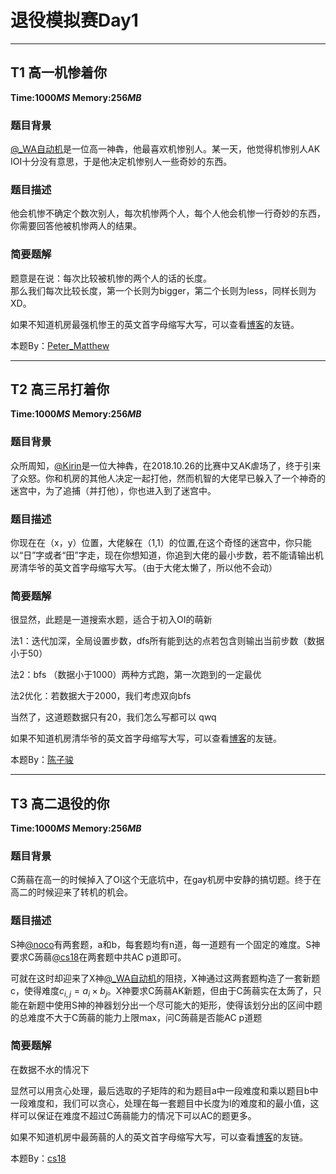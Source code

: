 ﻿# **退役模拟赛Day1**

---

## T1 高一机惨着你

**Time:$1000MS$ Memory:$256MB$**

### **题目背景**

[@_WA自动机](https://www.luogu.org/space/show?uid=48711)是一位高一神犇，他最喜欢机惨别人。某一天，他觉得机惨别人AK IOI十分没有意思，于是他决定机惨别人一些奇妙的东西。

### **题目描述**

他会机惨不确定个数次别人，每次机惨两个人，每个人他会机惨一行奇妙的东西，你需要回答他被机惨两人的结果。

### **简要题解**

题意是在说：每次比较被机惨的两个人的话的长度。  
那么我们每次比较长度，第一个长则为bigger，第二个长则为less，同样长则为XD。

如果不知道机房最强机惨王的英文首字母缩写大写，可以查看[博客](https://williampetermatthew.github.io/)的友链。

本题By：[Peter_Matthew](https://www.luogu.org/space/show?uid=59593)

---

## T2 高三吊打着你

**Time:$1000MS$ Memory:$256MB$**

### **题目背景**

众所周知，[@Kirin](https://www.luogu.org/space/show?uid=34849)是一位大神犇，在2018.10.26的比赛中又AK虐场了，终于引来了众怒。你和机房的其他人决定一起打他，然而机智的大佬早已躲入了一个神奇的迷宫中，为了追捕（并打他），你也进入到了迷宫中。

### **题目描述**

你现在在（x，y）位置，大佬躲在（1,1）的位置,在这个奇怪的迷宫中，你只能以“日”字或者“田”字走，现在你想知道，你追到大佬的最小步数，若不能请输出机房清华爷的英文首字母缩写大写。（由于大佬太懒了，所以他不会动）

### **简要题解**

很显然，此题是一道搜索水题，适合于初入OI的萌新

法1：迭代加深，全局设置步数，dfs所有能到达的点若包含则输出当前步数（数据小于50）

法2：bfs （数据小于1000）两种方式跑，第一次跑到的一定最优

法2优化：若数据大于2000，我们考虑双向bfs

当然了，这道题数据只有20，我们怎么写都可以
qwq

如果不知道机房清华爷的英文首字母缩写大写，可以查看[博客](https://williampetermatthew.github.io/)的友链。

本题By：[陈子骏](https://www.luogu.org/space/show?uid=60874)

---

## T3 高二退役的你

**Time:$1000MS$ Memory:$256MB$**

### **题目背景**

C蒟蒻在高一的时候掉入了OI这个无底坑中，在gay机房中安静的搞切题。终于在高二的时候迎来了转机的机会。

### **题目描述**

S神[@noco](https://www.luogu.org/space/show?uid=60883)有两套题，a和b，每套题均有n道，每一道题有一个固定的难度。S神要求C蒟蒻[@cs18](https://www.luogu.org/space/show?uid=59934)在两套题中共AC p道即可。

可就在这时却迎来了X神[@_WA自动机](https://www.luogu.org/space/show?uid=48711)的阻挠，X神通过这两套题构造了一套新题c，使得难度$c_{i,j}=a_i \times b_j$。X神要求C蒟蒻AK新题，但由于C蒟蒻实在太蒟了，只能在新题中使用S神的神器划分出一个尽可能大的矩形，使得该划分出的区间中题的总难度不大于C蒟蒻的能力上限max，问C蒟蒻是否能AC p道题

### **简要题解**

在数据不水的情况下

显然可以用贪心处理，最后选取的子矩阵的和为题目a中一段难度和乘以题目b中一段难度和，我们可以贪心，处理在每一套题目中长度为l的难度和的最小值，这样可以保证在难度不超过C蒟蒻能力的情况下可以AC的题更多。

如果不知道机房中最蒟蒻的人的英文首字母缩写大写，可以查看[博客](https://williampetermatthew.github.io/)的友链。

本题By：[cs18](https://www.luogu.org/space/show?uid=59934)